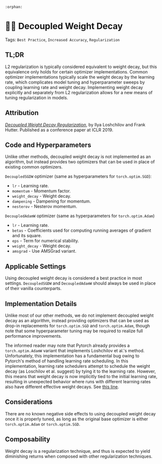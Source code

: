 ```{eval-rst}
:orphan:
```

# 🏋️‍♀️ Decoupled Weight Decay

Tags: `Best Practice`, `Increased Accuracy`, `Regularization`

## TL;DR

L2 regularization is typically considered equivalent to weight decay, but this equivalence only holds for certain optimizer implementations. Common optimizer implementations typically scale the weight decay by the learning rate, which complicates model tuning and hyperparameter sweeps by coupling learning rate and weight decay. Implementing weight decay explicitly and separately from L2 regularization allows for a new means of tuning regularization in models.

## Attribution

*[Decoupled Weight Decay Regularization](https://arxiv.org/abs/1711.05101)*, by Ilya Loshchilov and Frank Hutter. Published as a conference paper at ICLR 2019.

## Code and Hyperparameters

Unlike other methods, decoupled weight decay is not implemented as an algorithm, but instead provides two optimizers that can be used in place of existing common optimizers.

`DecoupledSGDW` optimizer (same as hyperparameters for `torch.optim.SGD`):

- `lr` - Learning rate.
- `momentum` - Momentum factor.
- `weight_decay` - Weight decay.
- `dampening` - Dampening for momentum.
- `nesterov` - Nesterov momentum.

`DecoupledAdamW` optimizer (same as hyperparameters for `torch.optim.Adam`)

- `lr` - Learning rate.
- `betas` - Coefficients used for computing running averages of gradient and its square.
- `eps` - Term for numerical stability.
- `weight_decay` - Weight decay.
- `amsgrad` - Use AMSGrad variant.

## Applicable Settings

Using decoupled weight decay is considered a best practice in most settings. `DecoupledSGDW` and `DecoupledAdamW` should always be used in place of their vanilla counterparts.

## Implementation Details

Unlike most of our other methods, we do not implement decoupled weight decay as an algorithm, instead providing optimizers that can be used as drop-in replacements for `torch.optim.SGD` and `torch.optim.Adam`, though note that some hyperparameter tuning may be required to realize full performance improvements.

The informed reader may note that Pytorch already provides a `torch.optim.AdamW` variant that implements Loshchilov et al.'s method. Unfortunately, this implementation has a fundamental bug owing to Pytorch's method of handling learning rate scheduling. In this implementation, learning rate schedulers attempt to schedule the weight decay (as Loschilov et al. suggest) by tying it to the learning rate. However, this means that weight decay is now implicitly tied to the initial learning rate, resulting in unexpected behavior where runs with different learning rates also have different effective weight decays. See [this line](https://github.com/pytorch/pytorch/blob/d921891f5788b37ea92eceddf7417d11e44290e6/torch/optim/_functional.py#L125).

## Considerations

There are no known negative side effects to using decoupled weight decay once it is properly tuned, as long as the original base optimizer is either `torch.optim.Adam` or `torch.optim.SGD`.

## Composability

Weight decay is a regularization technique, and thus is expected to yield diminishing returns when composed with other regularization techniques.
